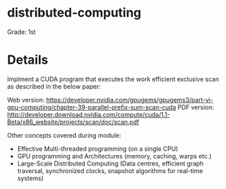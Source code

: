 # distributed-computing

Grade: 1st

# Details

Implment a CUDA program that executes the work efficient exclusive scan as described in the below paper:

Web version: https://developer.nvidia.com/gpugems/gpugems3/part-vi-gpu-computing/chapter-39-parallel-prefix-sum-scan-cuda
PDF version: http://developer.download.nvidia.com/compute/cuda/1.1-Beta/x86_website/projects/scan/doc/scan.pdf

Other concepts covered during module:
- Effective Multi-threaded programming (on a single CPU)
- GPU programming and Architectures (memory, caching, warps etc.)
- Large-Scale Distributed Computing (Data centres, efficient graph traversal, synchronized clocks, snapshot algorithms for real-time systems) 
